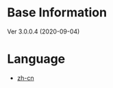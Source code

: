 # Base Information
Ver 3.0.0.4 (2020-09-04)

# Language
- [zh-cn](./rule-zh-cn.md "Furry Thunder 群规 - 中文（中国大陆）")
